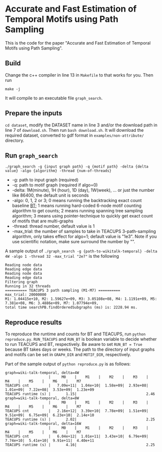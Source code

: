 # Accurate and Fast Estimation of Temporal Motifs using Path Sampling

This is the code for the paper "Accurate and Fast Estimation of Temporal Motifs using Path Sampling".

## Build

Change the c++ compiler in line 13 in `Makefile` to that works for you. Then run
```
make -j
```
It will compile to an executable file `graph_search`.

## Prepare the inputs
`cd dataset`, modify the DATASET name in line 3 and/or the download path in line 7 of `download.sh`. Then run `bash download.sh`. It will download the required dataset, converted to gdf format in `examples/non-attribute/` directory.

## Run `graph_search`

```
./graph_search -g {input graph path} -q {motif path} -delta {delta value} -algo {algorithm} -thread {num-of-threads} 
```

* -g: path to input graph (required)
* -q: path to motif graph (required if algo=0)
* -delta: 1M(minute), 1H (hour), 1D (day), 1W(week), ... or just the number like 86400, the default unit is seconds
* -algo: 0, 1, 2 or 3; 0 means running the backtracking exact count baseline [BT](https://ieeexplore.ieee.org/abstract/document/8622100); 1 means running hard-coded 6-node motif counting algorithm to get counts; 2 means running spanning tree sampling algorithm; 3 means using pointer-technique to quickly get exact count of motifs that are multi-graphs
* -thread: thread number, default value is 1
* -max_trial: the number of samples to take in TEACUPS 3-path-sampling algorithm, only takes effect for algo=1; default value is "1e3". Note if you use scientific notation, make sure surround the number by "".


A sample output of `./graph_search -g {path-to-wikitalk-temporal} -delta 4W -algo 1 -thread 32 -max_trial "2e7"` is the following
```
Reading node data
Reading edge data
Reading node data
Reading edge data
Filtering graph
Running in 32 threads
========== TEACUPS 3 path sampling (M1-M7) ==========
max_trial: 20000000
M1: 1.04415e+10, M2: 1.59627e+09, M3: 3.05108e+08, M4: 1.1191e+09, M5: 7.381e+08, M6: 3.4886e+09, M7: 1.07794e+09, 
total time searchPB.findOrderedSubgraphs (ms) is: 2228.94 ms.
```

## Reproduce results

<!-- To reproduce the estimated counts and runtime of TEACUPS 3-path sampling for M1-M7, and counts and runtime of efficient counting M0 -->
To reproduce the runtime and counts for BT and TEACUPS, run `python reproduce.py`.
`RUN_TEACUPS` and `RUN_BT` is boolean variable to decide whether to run TEACUPS and BT, respectively. Be aware to set `RUN_BT = True` because BT takes days or weeks.
The path to the directory of input graphs and motifs can be set in `GRAPH_DIR` and `MOTIF_DIR`, respectively.

Part of the sample output of `python reproduce.py` is as follows:
```
graph=wiki-talk-temporal, delta=4W
                    |     M0    |    M1    |    M2    |    M3    |    M4    |    M5    |    M6    |    M7    
TEACUPS cnt         |   7.09e+11|  1.04e+10|  1.58e+09|  2.93e+08|  1.01e+09|  7.22e+08|  3.53e+09|  1.23e+09
TEACUPS runtime (s) |       1.15|                                2.46
graph=wiki-talk-temporal, delta=8W
                    |     M0    |    M1    |    M2    |    M3    |    M4    |    M5    |    M6    |    M7    
TEACUPS cnt         |   2.16e+12|  3.39e+10|  7.78e+09|  1.51e+09|  9.51e+09|  6.75e+09|  6.23e+10|  2.14e+10
TEACUPS runtime (s) |       2.02|                                2.25
graph=wiki-talk-temporal, delta=16W
                    |     M0    |    M1    |    M2    |    M3    |    M4    |    M5    |    M6    |    M7    
TEACUPS cnt         |   6.04e+12|  1.01e+11|  3.43e+10|  6.79e+09|  7.74e+10|  5.41e+10|  9.91e+11|  4.40e+11
TEACUPS runtime (s) |       4.16|                                2.25
```
